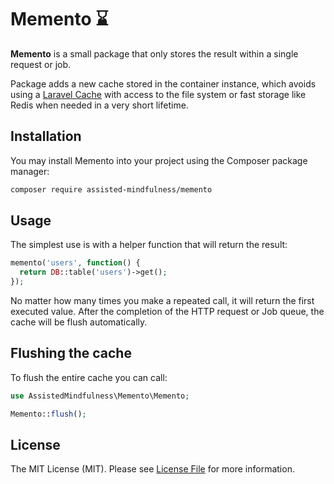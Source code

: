 # Memento ⌛️

**Memento** is a small package that only stores the result within a single request or job.

Package adds a new cache stored in the container instance, which avoids using
a [Laravel Cache](https://laravel.com/docs/cache#introduction) with access to the file system or fast storage like Redis
when needed in a very short lifetime.

## Installation

You may install Memento into your project using the Composer package manager:

```bash
composer require assisted-mindfulness/memento
```

## Usage

The simplest use is with a helper function that will return the result:

```php
memento('users', function() {
  return DB::table('users')->get();
});
```

No matter how many times you make a repeated call, it will return the first executed value. After the completion of the
HTTP request or Job queue, the cache will be flush automatically.

## Flushing the cache

To flush the entire cache you can call:

```php
use AssistedMindfulness\Memento\Memento;

Memento::flush();
```

## License

The MIT License (MIT). Please see [License File](LICENSE.md) for more information.
